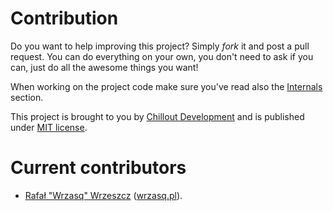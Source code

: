 <!---
# This file is part of the ChillDev ViewHelpers bundle.
#
# @author Rafał Wrzeszcz <rafal.wrzeszcz@wrzasq.pl>
# @copyright 2012 © by Rafał Wrzeszcz - Wrzasq.pl.
# @version 0.0.1
# @since 0.0.1
# @package ChillDev\Bundle\ViewHelpersBundle
-->

# Contribution

Do you want to help improving this project? Simply *fork* it and post a pull request. You can do everything on your own, you don't need to ask if you can, just do all the awesome things you want!

When working on the project code make sure you've read also the [Internals](./internals.md) section.

This project is brought to you by [Chillout Development](http://chilldev.pl) and is published under [MIT license](../meta/LICENSE).

# Current contributors

-   [Rafał "Wrzasq" Wrzeszcz](https://github.com/rafalwrzeszcz) ([wrzasq.pl](http://wrzasq.pl)).
